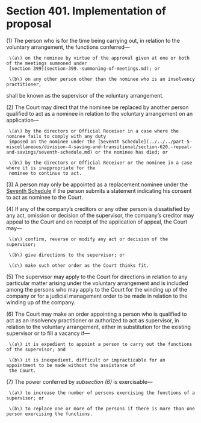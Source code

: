 # Section 401. Implementation of proposal

\(1\) The person who is for the time being carrying out, in relation to the voluntary arrangement, the functions conferred—

     \(a\) on the nominee by virtue of the approval given at one or both of the meetings summoned under  
     [section 399](section-399.-summoning-of-meetings.md); or

     \(b\) on any other person other than the nominee who is an insolvency practitioner,

shall be known as the supervisor of the voluntary arrangement.

\(2\) The Court may direct that the nominee be replaced by another person qualified to act as a nominee in relation to the voluntary arrangement on an application—

     \(a\) by the directors or Official Receiver in a case where the nominee fails to comply with any duty  
     imposed on the nominee under the [Seventh Schedule](../../../part-5-miscellaneous/division-4-saving-and-transitional/section-620.-repeal-and-savings/seventh-schedule.md) or the nominee has died; or

     \(b\) by the directors or Official Receiver or the nominee in a case where it is inappropriate for the  
     nominee to continue to act.

\(3\) A person may only be appointed as a replacement nominee under the [Seventh Schedule](../../../part-5-miscellaneous/division-4-saving-and-transitional/section-620.-repeal-and-savings/seventh-schedule.md) if the person submits a statement indicating his consent to act as nominee to the Court.

\(4\) If any of the company’s creditors or any other person is dissatisfied by any act, omission or decision of the supervisor, the company’s creditor may appeal to the Court and on receipt of the application of appeal, the Court may—

     \(a\) confirm, reverse or modify any act or decision of the supervisor;

     \(b\) give directions to the supervisor; or

     \(c\) make such other order as the Court thinks fit.

\(5\) The supervisor may apply to the Court for directions in relation to any particular matter arising under the voluntary arrangement and is included among the persons who may apply to the Court for the winding up of the company or for a judicial management order to be made in relation to the winding up of the company.

\(6\) The Court may make an order appointing a person who is qualified to act as an insolvency practitioner or authorized to act as supervisor, in relation to the voluntary arrangement, either in substitution for the existing supervisor or to fill a vacancy if—

     \(a\) it is expedient to appoint a person to carry out the functions of the supervisor; and

     \(b\) it is inexpedient, difficult or impracticable for an appointment to be made without the assistance of  
     the Court.

\(7\) The power conferred by _subsection \(6\)_ is exercisable—

     \(a\) to increase the number of persons exercising the functions of a supervisor; or

     \(b\) to replace one or more of the persons if there is more than one person exercising the functions.


